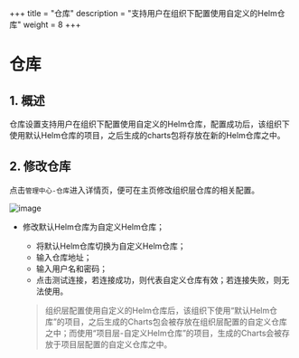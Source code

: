 
+++
title = "仓库"
description = "支持用户在组织下配置使用自定义的Helm仓库"
weight = 8
+++

# 仓库

## 1. 概述

仓库设置支持用户在组织下配置使用自定义的Helm仓库，配置成功后，该组织下使用默认Helm仓库的项目，之后生成的charts包将存放在新的Helm仓库之中。

## 2. 修改仓库

点击`管理中心-仓库`进入详情页，便可在主页修改组织层仓库的相关配置。

![image](/docs/user-guide/manager-guide/image/repo.jpg)

- 修改默认Helm仓库为自定义Helm仓库；
    * 将默认Helm仓库切换为自定义Helm仓库；
    * 输入仓库地址；
    * 输入用户名和密码；
    * 点击测试连接，若连接成功，则代表自定义仓库有效；若连接失败，则无法使用。   

    <blockquote class="note">
    
    组织层配置使用自定义的Helm仓库后，该组织下使用“默认Helm仓库”的项目，之后生成的Charts包会被存放在组织层配置的自定义仓库之中；而使用“项目层-自定义Helm仓库”的项目，生成的Charts会被存放于项目层配置的自定义仓库之中。</blockquote>